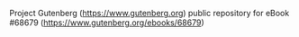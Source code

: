 Project Gutenberg (https://www.gutenberg.org) public repository for
eBook #68679 (https://www.gutenberg.org/ebooks/68679)
